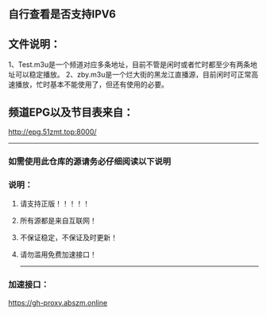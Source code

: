 
## 自行查看是否支持IPV6
## 文件说明：
   1、Test.m3u是一个频道对应多条地址，目前不管是闲时或者忙时都至少有两条地址可以稳定播放。
   2、zby.m3u是一个烂大街的黑龙江直播源，目前闲时可正常高速播放，忙时基本不能使用了，但还有使用的必要。
## 频道EPG以及节目表来自：
http://epg.51zmt.top:8000/

   ------   ------   ------
   
### 如需使用此仓库的源请务必仔细阅读以下说明

### 说明：

1. 请支持正版！！！！！

2. 所有源都是来自互联网！

3. 不保证稳定，不保证及时更新！

4. 请勿滥用免费加速接口！

   ------    ------   ------

### 加速接口：
https://gh-proxy.abszm.online
